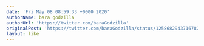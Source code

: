 ```yaml
---
date: 'Fri May 08 08:59:33 +0000 2020'
authorName: bara godzilla
authorUrl: 'https://twitter.com/baraGodzilla'
originalPost: 'https://twitter.com/baraGodzilla/status/1258682943716782080'
layout: like
---
```

